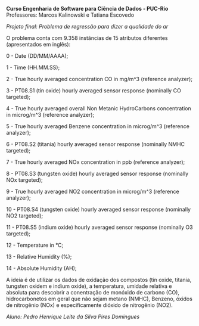 **Curso Engenharia de Software para Ciência de Dados - PUC-Rio**
Professores: Marcos Kalinowski e Tatiana Escovedo


*Projeto final: Problema de regressão para dizer a qualidade do ar*

O problema conta com 9.358 instâncias de 15 atributos diferentes (apresentados em inglês):

0 - Date (DD/MM/AAAA);

1 - Time (HH.MM.SS);

2 - True hourly averaged concentration CO in mg/m^3 (reference analyzer);

3 - PT08.S1 (tin oxide) hourly averaged sensor response (nominally CO targeted);

4 - True hourly averaged overall Non Metanic HydroCarbons concentration in microg/m^3 (reference analyzer);

5 - True hourly averaged Benzene concentration in microg/m^3 (reference analyzer);

6 - PT08.S2 (titania) hourly averaged sensor response (nominally NMHC targeted);

7 - True hourly averaged NOx concentration in ppb (reference analyzer);

8 - PT08.S3 (tungsten oxide) hourly averaged sensor response (nominally NOx targeted);

9 - True hourly averaged NO2 concentration in microg/m^3 (reference analyzer);

10 - PT08.S4 (tungsten oxide) hourly averaged sensor response (nominally NO2 targeted);

11 - PT08.S5 (indium oxide) hourly averaged sensor response (nominally O3 targeted);

12 - Temperature in °C;

13 - Relative Humidity (%);

14 - Absolute Humidity (AH);


A ideia é de utilizar os dados de oxidação dos compostos (tin oxide, titania, tungsten oxidem e indium oxide), a temperatura, umidade relativa e absoluta para descobrir a conentração de monóxido de carbono (CO), hidrocarbonetos em geral que não sejam metano (NMHC), Benzeno, óxidos de nitrogênio (NOx) e especificamente dióxido de nitrogênio (NO2).

*Aluno: Pedro Henrique Leite da Silva Pires Domingues*
